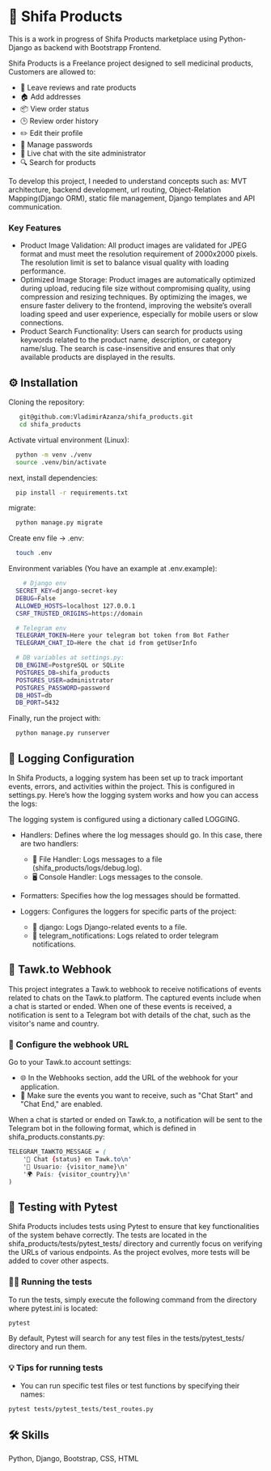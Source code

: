
# 💊 Shifa Products

This is a work in progress of Shifa Products marketplace using Python-Django as backend with Bootstrapp Frontend.

Shifa Products is a Freelance project designed to sell medicinal products, Customers are allowed to:
  - 🌟 Leave reviews and rate products
  - 🏠 Add addresses
  - 📦 View order status
  - 🕒 Review order history
  - ✏️ Edit their profile
  - 🔑 Manage passwords
  - 💬 Live chat with the site administrator
  - 🔍 Search for products

To develop this project, I needed to understand concepts such as: MVT architecture, backend development, url routing, Object-Relation Mapping(Django ORM), static file management, Django templates and API communication.

### Key Features
 - Product Image Validation: All product images are validated for JPEG format and must meet the resolution requirement of 2000x2000 pixels. The resolution limit is set to balance visual quality with loading performance.
 - Optimized Image Storage: Product images are automatically optimized during upload, reducing file size without compromising quality, using compression and resizing techniques. By optimizing the images, we ensure faster delivery to the frontend, improving the website’s overall loading speed and user experience, especially for mobile users or slow connections.
 - Product Search Functionality: Users can search for products using keywords related to the product name, description, or category name/slug. The search is case-insensitive and ensures that only available products are displayed in the results.

## ⚙️ Installation

Cloning the repository:

```bash
   git@github.com:VladimirAzanza/shifa_products.git
   cd shifa_products
```

Activate virtual environment (Linux):

```bash
  python -m venv ./venv
  source .venv/bin/activate
```
next, install dependencies:
```bash
  pip install -r requirements.txt
```
migrate:
```bash
  python manage.py migrate
```
Create env file -> .env:
```bash
  touch .env
```
Environment variables (You have an example at .env.example):
```bash
    # Django env
  SECRET_KEY=django-secret-key
  DEBUG=False
  ALLOWED_HOSTS=localhost 127.0.0.1
  CSRF_TRUSTED_ORIGINS=https://domain

  # Telegram env
  TELEGRAM_TOKEN=Here your telegram bot token from Bot Father
  TELEGRAM_CHAT_ID=Here the chat id from getUserInfo

  # DB variables at settings.py:
  DB_ENGINE=PostgreSQL or SQLite
  POSTGRES_DB=shifa_products
  POSTGRES_USER=administrator
  POSTGRES_PASSWORD=password
  DB_HOST=db
  DB_PORT=5432
```
Finally, run the project with:
```bash
  python manage.py runserver
```

## 📜 Logging Configuration

In Shifa Products, a logging system has been set up to track important events, errors, and activities within the project. This is configured in settings.py. Here’s how the logging system works and how you can access the logs:

The logging system is configured using a dictionary called LOGGING. 

- Handlers: Defines where the log messages should go. In this case, there are two handlers:

  - 📂 File Handler: Logs messages to a file (shifa_products/logs/debug.log).
  - 🖥️ Console Handler: Logs messages to the console.

- Formatters: Specifies how the log messages should be formatted.
- Loggers: Configures the loggers for specific parts of the project:

  - 🐍 django: Logs Django-related events to a file.
  - 🤖 telegram_notifications: Logs related to order telegram notifications.


## 📨 Tawk.to Webhook

This project integrates a Tawk.to webhook to receive notifications of events related to chats on the Tawk.to platform. The captured events include when a chat is started or ended. When one of these events is received, a notification is sent to a Telegram bot with details of the chat, such as the visitor's name and country.

### 🔗 Configure the webhook URL

Go to your Tawk.to account settings:
- 🌐 In the Webhooks section, add the URL of the webhook for your application.
- 🔄 Make sure the events you want to receive, such as "Chat Start" and "Chat End," are enabled.

When a chat is started or ended on Tawk.to, a notification will be sent to the Telegram bot in the following format, which is defined in shifa_products.constants.py:

```css
TELEGRAM_TAWKTO_MESSAGE = (
    '🚀 Chat {status} en Tawk.to\n'
    '👤 Usuario: {visitor_name}\n'
    '🌍 País: {visitor_country}\n'
)
```

## 🧪 Testing with Pytest

Shifa Products includes tests using Pytest to ensure that key functionalities of the system behave correctly. The tests are located in the shifa_products/tests/pytest_tests/ directory and currently focus on verifying the URLs of various endpoints. As the project evolves, more tests will be added to cover other aspects.

### 🏃‍♂️ Running the tests

To run the tests, simply execute the following command from the directory where pytest.ini is located:

```bash
pytest
```
By default, Pytest will search for any test files in the tests/pytest_tests/ directory and run them.

### 💡 Tips for running tests

- You can run specific test files or test functions by specifying their names:
```bash
pytest tests/pytest_tests/test_routes.py
```

## 🛠 Skills
Python, Django, Bootstrap, CSS, HTML
